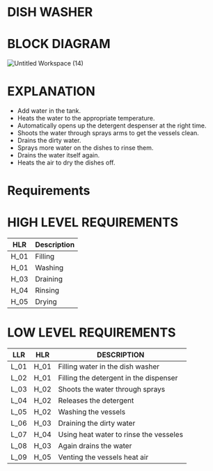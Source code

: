 # DISH WASHER
# BLOCK DIAGRAM
 ![Untitled Workspace (14)](https://user-images.githubusercontent.com/98879001/154837152-5015c429-baf5-4bad-952e-166badf2e54c.png)


# EXPLANATION
  * Add water in the tank.
  * Heats the water to the appropriate temperature.
  * Automatically opens up the detergent despenser at the right time.
  * Shoots the water through sprays arms to get the vessels clean.
  * Drains the dirty water.
  * Sprays more water on the dishes to rinse them.
  * Drains the water itself again.
  * Heats the air to dry the dishes off.
# Requirements
 # HIGH LEVEL REQUIREMENTS
   | HLR | Description|
   |-----|------------|
   | H_01 | Filling|
   | H_01 | Washing|
   | H_03 | Draining|
   | H_04 | Rinsing|
   | H_05 | Drying|
 # LOW LEVEL REQUIREMENTS
   |LLR |HLR | DESCRIPTION|
   |----|----|------------|
   |L_01|H_01|Filling water in the dish washer|
   |L_02|H_01|Filling the detergent in the dispenser|
   |L_03|H_02|Shoots the water through sprays|
   |L_04|H_02|Releases the detergent|
   |L_05|H_02|Washing the vessels|
   |L_06|H_03|Draining the dirty water|
   |L_07|H_04|Using heat water to rinse the vesseles|
   |L_08|H_03|Again drains the water|
   |L_09|H_05|Venting the vessels heat air |
